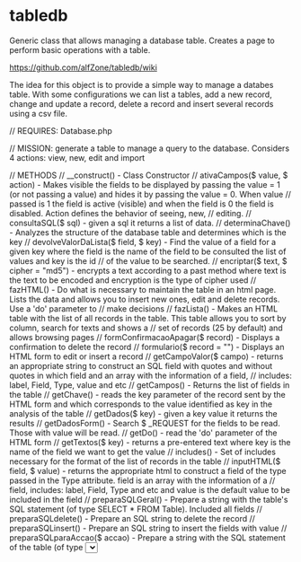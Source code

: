 # tabledb
 Generic class that allows managing a database table. Creates a page to perform basic operations with a table.
 
https://github.com/alfZone/tabledb/wiki
 
 The idea for this object is to provide a simple way to manage a databes table. With some configurations we can list a tables, add a new record, change and update a record, delete a record and insert several records using a csv file.
 
 // REQUIRES: Database.php
 
// MISSION: generate a table to manage a query to the database. Considers 4 actions: view, new, edit and import

// METHODS
// __construct() - Class Constructor
// ativaCampos($ value, $ action) - Makes visible the fields to be displayed by passing the value = 1 (or not passing a value) and hides it by passing the value = 0. When value //                                  passed is 1 the field is active (visible) and when the field is 0 the field is disabled. Action defines the behavior of seeing, new, 
//                                  editing.
// consultaSQL($ sql) - given a sql it returns a list of data.
// determinaChave() - Analyzes the structure of the database table and determines which is the key
// devolveValorDaLista($ field, $ key) - Find the value of a field for a given key where the field is the name of the field to be consulted the list of values and key is the id //                                       of the value to be searched.
// encriptar($ text, $ cipher = "md5") - encrypts a text according to a past method where text is the text to be encoded and encryption is the type of cipher used
// fazHTML() - Do what is necessary to maintain the table in an html page. Lists the data and allows you to insert new ones, edit and delete records. Use a 'do' parameter to 
//             make decisions
// fazLista() - Makes an HTML table with the list of all records in the table. This table allows you to sort by column, search for texts and shows a
//              set of records (25 by default) and allows browsing pages
// formConfirmacaoApagar($ record) - Displays a confirmation to delete the record
// formulario($ record = "") - Displays an HTML form to edit or insert a record
// getCampoValor($ campo) - returns an appropriate string to construct an SQL field with quotes and without quotes in which field and an array with the information of a field, //                          includes: label, Field, Type, value and etc
// getCampos() - Returns the list of fields in the table
// getChave() - reads the key parameter of the record sent by the HTML form and which corresponds to the value identified as key in the analysis of the table
// getDados($ key) - given a key value it returns the results
// getDadosForm() - Search $ _REQUEST for the fields to be read. Those with value will be read.
// getDo() - read the 'do' parameter of the HTML form
// getTextos($ key) - returns a pre-entered text where key is the name of the field we want to get the value
// includes() - Set of includes necessary for the format of the list of records in the table
// inputHTML($ field, $ value) - returns the appropriate html to construct a field of the type passed in the Type attribute. field is an array with the information of a
//                               field, includes: label, Field, Type and etc and value is the default value to be included in the field
// preparaSQLGeral() - Prepare a string with the table's SQL statement (of type SELECT * FROM Table). Included all fields
// preparaSQLdelete() - Prepare an SQL string to delete the record
// preparaSQLinsert() - Prepare an SQL string to insert the fields with value
// preparaSQLparaAccao($ accao) - Prepare a string with the SQL statement of the table (of type <SELECT LIST OF FIELDS> FROM Table). Only included fields marked as visible 
//                                in the chosen action where in action We may want to see the fields in three types of action: New (novo), Edit (editar), List (ver) Import (csv) 
// preparaSQLupdate() - Prepare an SQL string to update fields with value
// preparaTabela($ table) - Prepare a table, creating the list of fields in the table, determining its key, preparing a general SQL for all fields define the tags - table is
//                          the name of the table in the database
// redirecciona($ url = "? do = l") - redirects to the page showing the list
// setAutenticacao($ value) - defines if by default the user has permissions to see, create new, delete and change where: a - all time the possibility to see, create new,
//                            delete and change, u - update Can only change data, r - read can only see
// setAtivaCampo($ campo, $ accao, $ valor) - Activates / deactivates (shows / hides) a field for an action where the field is the field we want to activate / deactivate
//                                            action is the type of action (list, edit and add) in which we want to activate / deactivate the field and value is 1 for
//                                            show and 0 to hide
// setAtivaCampos($ fields, $ action) - Activates (shows) a comma-separated list of fields for an action. Fields that are not listed are disabled fields is a list of fields 
//                                      in the sql table and action is the type of action (list, edit and add) in which we want enable / disable the field
// setCampoCalculado($ field, $ calculation) - Adds a new calculated field in which field is the name for the field we want to add and calculate is the sql formula that we are
//                                             going to apply
// setCampoLista($ field, $ mode, $ listSql) - Changes the field to the list type to have a description instead of the code and a combobox in the edition and introduction in 
//                                             which field is the field that we want to change to the list type, mode is the way in which the fields are passed: 1 - SQL; 2 - 
//                                             values ​​and listSql is the sql string or list of values ​​to be passed (the list has the format eg "1 => first, 2 => second, 
//                                             3 => useful, a => like this")
// setCampoPass($ field; $ mode = 0) - Change the field to the password type to have hidden text in the introduction, and to be encrypted before saving. It will include a mode
//                                     field to determine the way in which it will be introduced so that there are no mistakes (repeat the introduction or show) and a field 
//                                     with the number in which field is the field that we intend to change to the type and mode is to verify the correct writing of a new
//                                     password. 0 - off; 1 - repeat the introduction; 2 - show password and cifa is the way the text is encrypted. "" - off; "md5" - md5; 
//                                     "sha1" - sha1; "base64" - base64
// setCampoImagem($ field, $ path, $ percentage) - Change the field to the image type to be seen in the list in a special way where field is the field we want to change to the 
//                                                 image type path is the path to be added to the image to reach the file and percentage is the% of the height of the image
// setCriterio($ criterio) - defines a criterion for the viewing action, where criterion is an sql (where) criterion that equals fields with values
// setDefaultValue ($ field, $ value) - defines a default value to be considered in a new introduction where field is the field in which we want to define an initial value and 
//                                      value is the initial value to be considered
// setHTMLid($ id, $ value) - Writes in an HTML element of the page by default, which has the id. id is the id of an HTML tag and value is a string with the value to be loaded
//                            into the element
// setLabel($ field, $ value) - Assign a label to a field where the field is the field we want to change the label and the value is the text to be considered as a label
// setLabels() - Assign field names in the database as a field label. This function is only performed when preparing the table
// setLimites($ NumReg, $ LimInf = 0) - Sets the number of resistors in a select where $ NumReg is the number of records and $ LimInf is the initial record
// setPaginaVer($ page) - Stores the name of the page that should be opened to show the record where the page is the address for an html page for the record
// setTemplate($ path) * - Assign the template to the table. Where path is the path and the template file
// setTexts($ text, $ value) - Load the class with the texts to be used in the graphical interface - it's an arrey [$ text] = $ value
// setTitulo($ value) - sets the title of the page / or form 
